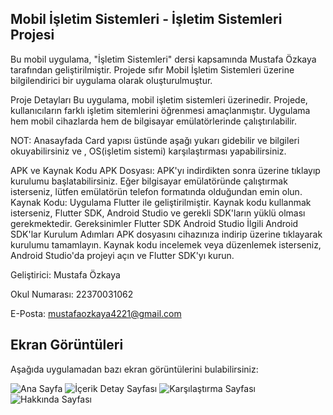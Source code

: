 ## Mobil İşletim Sistemleri - İşletim Sistemleri Projesi
Bu mobil uygulama, "İşletim Sistemleri" dersi kapsamında Mustafa Özkaya tarafından geliştirilmiştir. Projede sıfır Mobil İşletim Sistemleri üzerine bilgilendirici bir uygulama olarak oluşturulmuştur.

Proje Detayları
Bu uygulama, mobil işletim sistemleri üzerinedir. Projede, kullanıcıların farklı işletim sitemlerini öğrenmesi amaçlanmıştır. Uygulama hem mobil cihazlarda hem de bilgisayar emülatörlerinde çalıştırılabilir.

NOT: Anasayfada Card yapısı üstünde aşağı yukarı gidebilir ve bilgileri okuyabilirsiniz ve , OS(işletim sistemi) karşılaştırması yapabilirsiniz.

APK ve Kaynak Kodu
APK Dosyası: APK'yı indirdikten sonra üzerine tıklayıp kurulumu başlatabilirsiniz. Eğer bilgisayar emülatöründe çalıştırmak isterseniz, lütfen emülatörün telefon formatında olduğundan emin olun.
Kaynak Kodu: Uygulama Flutter ile geliştirilmiştir. Kaynak kodu kullanmak isterseniz, Flutter SDK, Android Studio ve gerekli SDK'ların yüklü olması gerekmektedir.
Gereksinimler
Flutter SDK
Android Studio
İlgili Android SDK'lar
Kurulum Adımları
APK dosyasını cihazınıza indirip üzerine tıklayarak kurulumu tamamlayın.
Kaynak kodu incelemek veya düzenlemek isterseniz, Android Studio'da projeyi açın ve Flutter SDK'yı kurun.

Geliştirici: Mustafa Özkaya

Okul Numarası: 22370031062

E-Posta: mustafaozkaya4221@gmail.com 

## Ekran Görüntüleri

Aşağıda uygulamadan bazı ekran görüntülerini bulabilirsiniz:

![Ana Sayfa](https://github.com/MustafaOzkaya1/ISLETIM-SISTEMLERI-ODEV/blob/main/uygulama_resimleri/IMG-20241019-WA0024.jpg)
![İçerik Detay Sayfası](https://github.com/MustafaOzkaya1/ISLETIM-SISTEMLERI-ODEV/blob/main/uygulama_resimleri/IMG-20241019-WA0023.jpg)
![Karşılaştırma Sayfası](https://github.com/MustafaOzkaya1/ISLETIM-SISTEMLERI-ODEV/blob/main/uygulama_resimleri/IMG-20241019-WA0021.jpg)
![Hakkında Sayfası](https://github.com/MustafaOzkaya1/ISLETIM-SISTEMLERI-ODEV/blob/main/uygulama_resimleri/IMG-20241019-WA0022.jpg)
